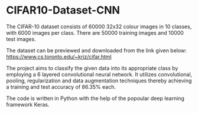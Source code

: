 # CIFAR10-Dataset-CNN

The CIFAR-10 dataset consists of 60000 32x32 colour images in 10 classes, with 6000 images per class. 
There are 50000 training images and 10000 test images.

The dataset can be previewed and downloaded from the link given below:
https://www.cs.toronto.edu/~kriz/cifar.html

The project aims to classify the given data into its appropriate class by employing a 6 layered
convolutional neural network. It utilizes convolutional, pooling, regularization and data augmentation 
techniques thereby achieving a training and test accuracy of 86.35% each.

The code is written in Python with the help of the popoular deep learning framework Keras.

